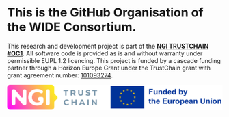# This is the GitHub Organisation of the WIDE Consortium.

This research and development project is part of the **[NGI TRUSTCHAIN #OC1](https://trustchain.ngi.eu/wide/)**. All software code is provided as is and without warranty under permissible EUPL 1.2 licencing. This project is funded by a cascade funding partner through a Horizon Europe Grant under the TrustChain grant with grant agreement number: [101093274](https://doi.org/10.3030/101093274).

![NGI EU Funding](resources/Funded_by_NGI_TC_EU.svg)